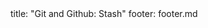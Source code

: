 <frontmatter>
title: "Git and Github: Stash"
footer: footer.md
</frontmatter>

<include src="unit-inPage-asFlat.md" boilerplate />